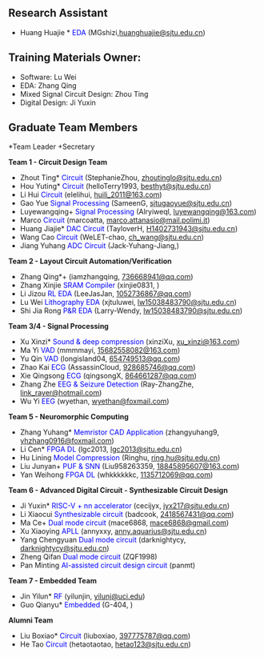 ## Research Assistant
- Huang Huajie \* <span style="color:blue">EDA</span> (MGshizi,huanghuajie@sjtu.edu.cn) 

## Training Materials Owner:
- Software: Lu Wei
- EDA: Zhang Qing
- Mixed Signal Circuit Design: Zhou Ting
- Digital Design: Ji Yuxin

## Graduate Team Members
\*Team Leader
\+Secretary

**Team 1  - Circuit Design Team**
- Zhout Ting\* <span style="color:blue">Circuit</span> (StephanieZhou, zhoutinglo@sjtu.edu.cn)
- Hou Yuting\* <span style="color:blue">Circuit</span> (helloTerry1993, besthyt@sjtu.edu.cn) 
- Li Hui <span style="color:blue">Circuit</span> (elelihui, huili_2011@163.com)
- Gao Yue <span style="color:blue">Signal Processing</span> (SameenG, sjtugaoyue@sjtu.edu.cn)
- Luyewangqing\+ <span style="color:blue">Signal Processing</span> (Alryiweql, luyewangqing@163.com)
- Marco <span style="color:blue">Circuit</span> (marcoatta, marco.attanasio@mail.polimi.it)
- Huang Jiajie\* <span style="color:blue">DAC Circuit</span> (TayloverH, H1402731943@sjtu.edu.cn)
- Wang Cao <span style="color:blue">Circuit</span> (WeLET-chao, ch_wang@sjtu.edu.cn)
- Jiang Yuhang <span style="color:blue">ADC Circuit</span> (Jack-Yuhang-Jiang,)

**Team 2 - Layout Circuit Automation/Verification**
- Zhang Qing\*\+ (iamzhangqing, 736668941@qq.com)
- Zhang Xinjie <span style="color:blue"> SRAM Compiler </span> (xinjie0831, )
- Li Jizou <span style="color:blue"> RL EDA </span> (LeeJasJan, 1052736867@qq.com)
- Lu Wei <span style="color:blue">Lithography EDA </span> (xjtuluwei, lw15038483790@sjtu.edu.cn)
- Shi Jia Rong <span style="color:blue"> P&R EDA </span> (Larry-Wendy, lw15038483790@sjtu.edu.cn)
 
**Team 3/4 - Signal Processing**
- Xu Xinzi\* <span style="color:blue">Sound & deep compression </span> (xinziXu, xu_xinzi@163.com)
- Ma Yi <span style="color:blue">VAD</span> (mmmmayi, 15682558082@163.com)
- Yu Qin <span style="color:blue">VAD</span> (longisland04, 654749513@qq.com)
- Zhao Kai <span style="color:blue">ECG</span> (AssassinCloud, 928685746@qq.com)
- Xie Qingsong <span style="color:blue">ECG</span> (qingsongX, 864661287@qq.com)
- Zhang Zhe <span style="color:blue">EEG & Seizure Detection</span> (Ray-ZhangZhe, link_rayer@hotmail.com)
- Wu Yi <span style="color:blue">EEG</span> (wyethan, wyethan@foxmail.com)

**Team 5 - Neuromorphic Computing** 
- Zhang Yuhang\* <span style="color:blue">Memristor CAD Application </span> (zhangyuhang9, yhzhang0916@foxmail.com)
- Li Cen\* <span style="color:blue">FPGA DL</span> (lgc2013, lgc2013@sjtu.edu.cn)
- Hu Lining <span style="color:blue">Model Compression</span> (Ringhu, ring.hu@sjtu.edu.cn) 
- Liu Junyan\+ <span style="color:blue"> PUF & SNN </span> (Liu958263359, 18845895607@163.com)
- Yan Weihong <span style="color:blue"> FPGA DL</span> (whkkkkkkc, 1135712069@qq.com)

**Team 6 - Advanced Digital Circuit - Synthesizable Circuit Design**
- Ji Yuxin\* <span style="color:blue">RISC-V + nn accelerator</span> (cecijyx, jyx217@sjtu.edu.cn)
- Li Xiaocui <span style="color:blue">Synthesizable circuit </span> (badcook, 2418567431@qq.com)
- Ma Ce\+ <span style="color:blue">Dual mode circuit</span> (mace6868, mace6868@gmail.com)
- Xu Xiaoying <span style="color:blue">APLL</span> (annyxxy, anny.aquarius@sjtu.edu.cn)
- Yang Chengyuan <span style="color:blue">Dual mode circuit</span> (darknightycy, darknightycy@sjtu.edu.cn)
- Zheng Qifan <span style="color:blue">Dual mode circuit</span> (ZQF1998)
- Pan Minting <span style="color:blue">AI-assisted circuit design circuit</span> (panmt)

**Team 7 - Embedded Team**
- Jin Yilun\* <span style="color:blue">RF</span> (yilunjin, yilunj@uci.edu)
- Guo Qianyu\* <span style="color:blue">Embedded</span> (G-404, )

**Alumni Team**
- Liu Boxiao\* <span style="color:blue">Circuit</span> (liuboxiao, 397775787@qq.com)
- He Tao <span style="color:blue">Circuit</span> (hetaotaotao, hetao123@sjtu.edu.cn)

